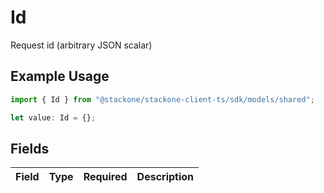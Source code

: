 # Id

Request id (arbitrary JSON scalar)

## Example Usage

```typescript
import { Id } from "@stackone/stackone-client-ts/sdk/models/shared";

let value: Id = {};
```

## Fields

| Field       | Type        | Required    | Description |
| ----------- | ----------- | ----------- | ----------- |